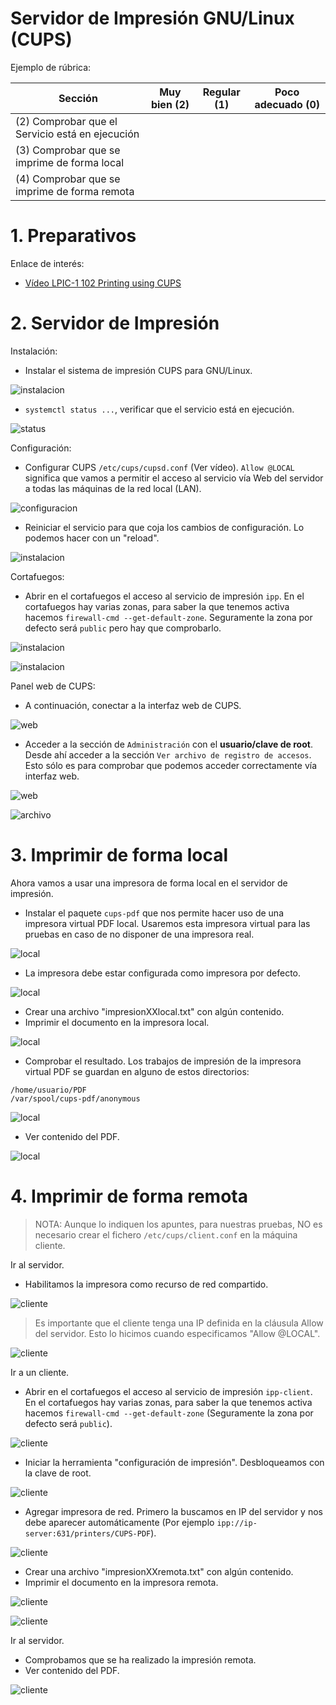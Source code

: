 # Servidor de Impresión GNU/Linux (CUPS)

Ejemplo de rúbrica:

| Sección               | Muy bien (2) | Regular (1) | Poco adecuado (0) |
| --------------------- | ------------ | ----------- | ----------------- |
| (2) Comprobar que el Servicio está en ejecución | | | |
| (3) Comprobar que se imprime de forma local  | | | |
| (4) Comprobar que se imprime de forma remota | | | |

# 1. Preparativos

Enlace de interés:
* [Vídeo LPIC-1 102 Printing using CUPS](https://youtu.be/6M4oGNn9cVc)

# 2. Servidor de Impresión

Instalación:
* Instalar el sistema de impresión CUPS para GNU/Linux.

![instalacion](https://github.com/DAVIDQR22/add2223-david-quintero/blob/main/ut3/p1b/images/1cupsserver.png)

* `systemctl status ...`, verificar que el servicio está en ejecución.

![status](https://github.com/DAVIDQR22/add2223-david-quintero/blob/main/ut3/p1b/images/2cupsserver.png)

Configuración:
* Configurar CUPS `/etc/cups/cupsd.conf` (Ver vídeo). `Allow @LOCAL` significa que vamos a permitir el acceso al servicio vía Web del servidor a todas las máquinas de la red local (LAN).

![configuracion](https://github.com/DAVIDQR22/add2223-david-quintero/blob/main/ut3/p1b/images/2-1cupsserver.png)

* Reiniciar el servicio para que coja los cambios de configuración. Lo podemos hacer con un "reload".

![instalacion](https://github.com/DAVIDQR22/add2223-david-quintero/blob/main/ut3/p1b/images/2-2cupsserver.png)

Cortafuegos:
* Abrir en el cortafuegos el acceso al servicio de impresión `ipp`. En el cortafuegos hay varias zonas, para saber la que tenemos activa hacemos `firewall-cmd --get-default-zone`. Seguramente la zona por defecto será `public` pero hay que comprobarlo.

![instalacion](https://github.com/DAVIDQR22/add2223-david-quintero/blob/main/ut3/p1b/images/2-3cupsserver.png)

![instalacion](https://github.com/DAVIDQR22/add2223-david-quintero/blob/main/ut3/p1b/images/2-4cupsserver.png)

Panel web de CUPS:
* A continuación, conectar a la interfaz web de CUPS.

![web](https://github.com/DAVIDQR22/add2223-david-quintero/blob/main/ut3/p1b/images/2-5cupsserver.png)

* Acceder a la sección de `Administración` con el **usuario/clave de root**. Desde ahí acceder a la sección `Ver archivo de registro de accesos`. Esto sólo es para comprobar que podemos acceder correctamente vía interfaz web.

![web](https://github.com/DAVIDQR22/add2223-david-quintero/blob/main/ut3/p1b/images/2-6cupsserver.png)

![archivo](https://github.com/DAVIDQR22/add2223-david-quintero/blob/main/ut3/p1b/images/2-7cupsserver.png)

# 3. Imprimir de forma local

Ahora vamos a usar una impresora de forma local en el servidor de impresión.

* Instalar el paquete `cups-pdf` que nos permite hacer uso de una impresora virtual PDF local. Usaremos esta impresora virtual para las pruebas en caso de no disponer de una impresora real.

![local](https://github.com/DAVIDQR22/add2223-david-quintero/blob/main/ut3/p1b/images/3cupsserver.png)

* La impresora debe estar configurada como impresora por defecto.

![local](https://github.com/DAVIDQR22/add2223-david-quintero/blob/main/ut3/p1b/images/3-4cupsserver.png)

* Crear una archivo "impresionXXlocal.txt" con algún contenido.
* Imprimir el documento en la impresora local.

![local](https://github.com/DAVIDQR22/add2223-david-quintero/blob/main/ut3/p1b/images/3-5cupsserver.png)

* Comprobar el resultado. Los trabajos de impresión de la impresora virtual PDF se guardan en alguno de estos directorios:

```
/home/usuario/PDF
/var/spool/cups-pdf/anonymous
```
![local](https://github.com/DAVIDQR22/add2223-david-quintero/blob/main/ut3/p1b/images/3-5-1cupsserver.png)

* Ver contenido del PDF.

![local](https://github.com/DAVIDQR22/add2223-david-quintero/blob/main/ut3/p1b/images/3-5-2cupsserver.png)

# 4. Imprimir de forma remota

> NOTA: Aunque lo indiquen los apuntes, para nuestras pruebas,
NO es necesario crear el fichero `/etc/cups/client.conf`
en la máquina cliente.

Ir al servidor.
* Habilitamos la impresora como recurso de red compartido.

![cliente](https://github.com/DAVIDQR22/add2223-david-quintero/blob/main/ut3/p1b/images/4cupsserver.png)

> Es importante que el cliente tenga una IP definida en la cláusula Allow del servidor. Esto lo hicimos cuando especificamos "Allow @LOCAL".

![cliente](https://github.com/DAVIDQR22/add2223-david-quintero/blob/main/ut3/p1b/images/4-1cupsserver.png)

Ir a un cliente.
* Abrir en el cortafuegos el acceso al servicio de impresión `ipp-client`. En el cortafuegos hay varias zonas, para saber la que tenemos activa hacemos `firewall-cmd --get-default-zone` (Seguramente la zona por defecto será `public`).

![cliente](https://github.com/DAVIDQR22/add2223-david-quintero/blob/main/ut3/p1b/images/4-2cupsserver.png)

* Iniciar la herramienta "configuración de impresión". Desbloqueamos con la clave de root.

![cliente](https://github.com/DAVIDQR22/add2223-david-quintero/blob/main/ut3/p1b/images/4-3cupsserver.png)

* Agregar impresora de red. Primero la buscamos en IP del servidor y nos debe aparecer automáticamente (Por ejemplo `ipp://ip-server:631/printers/CUPS-PDF`).

![cliente](https://github.com/DAVIDQR22/add2223-david-quintero/blob/main/ut3/p1b/images/4-4cupsserver.png)

* Crear una archivo "impresionXXremota.txt" con algún contenido.
* Imprimir el documento en la impresora remota.

![cliente](https://github.com/DAVIDQR22/add2223-david-quintero/blob/main/ut3/p1b/images/4-5cupsserver.png)

![cliente](https://github.com/DAVIDQR22/add2223-david-quintero/blob/main/ut3/p1b/images/4-6cupsserver.png)

Ir al servidor.
* Comprobamos que se ha realizado la impresión remota.
* Ver contenido del PDF.

![cliente](https://github.com/DAVIDQR22/add2223-david-quintero/blob/main/ut3/p1b/images/4-7cupsserver.png)
